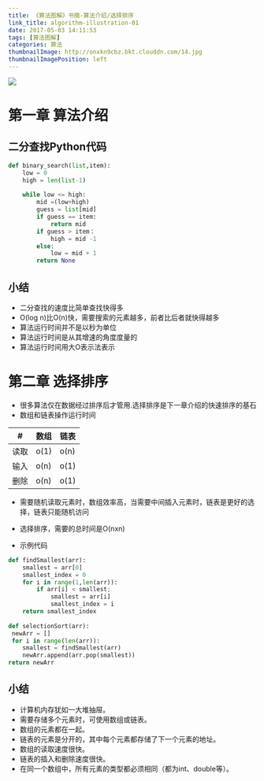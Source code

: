 ```yaml
---
title: 《算法图解》书摘-算法介绍/选择排序
link_title: algorithm-illustration-01
date: 2017-05-03 14:11:53
tags: [算法图解]
categories: 算法
thumbnailImage: http://onxkn9cbz.bkt.clouddn.com/14.jpg	
thumbnailImagePosition: left
---
```

<!-- toc -->
<!-- more -->
![](http://onxkn9cbz.bkt.clouddn.com/14.jpg)

# 第一章 算法介绍

## 二分查找Python代码
```python
def binary_search(list,item):
    low = 0
    high = len(list-1)
    
    while low <= high:
        mid =(low+high)
        guess = list[mid]
        if guess == item:
            return mid
        if guess > item：
            high = mid -1
        else:
            low = mid + 1
        return None    
```

## 小结
- 二分查找的速度比简单查找快得多
- O(log n)比O(n)快，需要搜索的元素越多，前者比后者就快得越多
- 算法运行时间并不是以秒为单位
- 算法运行时间是从其增速的角度度量的
- 算法运行时间用大O表示法表示

# 第二章 选择排序
- 很多算法仅在数据经过排序后才管用.选择排序是下一章介绍的快速排序的基石
- 数组和链表操作运行时间

#|数组 |链表
---|---|---
读取 | o(1)|o(n)
输入 | o(n)|o(1)
删除|o(n)|o(1)

- 需要随机读取元素时，数组效率高，当需要中间插入元素时，链表是更好的选择，链表只能随机访问

- 选择排序，需要的总时间是O(nxn)

- 示例代码
```python
def findSmallest(arr):
    smallest = arr[0]
    smallest_index = 0
    for i in range(1,len(arr)):
        if arr[i] < smallest;
            smallest = arr[i]
            smallest_index = i
    return smallest_index
    
def selectionSort(arr):
 newArr = []
 for i in range(len(arr)):
    smallest = findSmallest(arr)
    newArr.append(arr.pop(smallest))
return newArr    
```
## 小结
- 计算机内存犹如一大堆抽屉。
- 需要存储多个元素时，可使用数组或链表。
- 数组的元素都在一起。
- 链表的元素是分开的，其中每个元素都存储了下一个元素的地址。
- 数组的读取速度很快。
- 链表的插入和删除速度很快。
- 在同一个数组中，所有元素的类型都必须相同（都为int、double等）。


